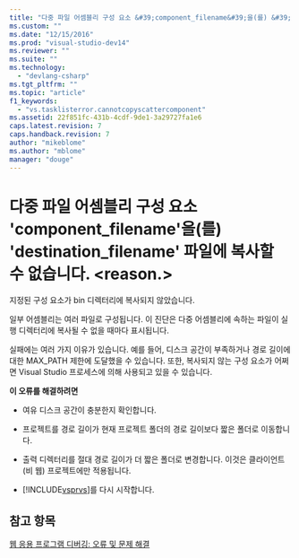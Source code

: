```yaml
---
title: "다중 파일 어셈블리 구성 요소 &#39;component_filename&#39;을(를) &#39;destination_filename&#39; 파일에 복사할 수 없습니다. &lt;reason.&gt; | Microsoft Docs"
ms.custom: ""
ms.date: "12/15/2016"
ms.prod: "visual-studio-dev14"
ms.reviewer: ""
ms.suite: ""
ms.technology: 
  - "devlang-csharp"
ms.tgt_pltfrm: ""
ms.topic: "article"
f1_keywords: 
  - "vs.tasklisterror.cannotcopyscattercomponent"
ms.assetid: 22f851fc-431b-4cdf-9de1-3a29727fa1e6
caps.latest.revision: 7
caps.handback.revision: 7
author: "mikeblome"
ms.author: "mblome"
manager: "douge"
---
```

# 다중 파일 어셈블리 구성 요소 &#39;component_filename&#39;을(를) &#39;destination_filename&#39; 파일에 복사할 수 없습니다. &lt;reason.&gt;
지정된 구성 요소가 bin 디렉터리에 복사되지 않았습니다.  
  
 일부 어셈블리는 여러 파일로 구성됩니다. 이 진단은 다중 어셈블리에 속하는 파일이 실행 디렉터리에 복사될 수 없을 때마다 표시됩니다.  
  
 실패에는 여러 가지 이유가 있습니다. 예를 들어, 디스크 공간이 부족하거나 경로 길이에 대한 MAX\_PATH 제한에 도달했을 수 있습니다. 또한, 복사되지 않는 구성 요소가 어쩌면 Visual Studio 프로세스에 의해 사용되고 있을 수 있습니다.  
  
 **이 오류를 해결하려면**  
  
-   여유 디스크 공간이 충분한지 확인합니다.  
  
-   프로젝트를 경로 길이가 현재 프로젝트 폴더의 경로 길이보다 짧은 폴더로 이동합니다.  
  
-   출력 디렉터리를 절대 경로 길이가 더 짧은 폴더로 변경합니다. 이것은 클라이언트\(비 웹\) 프로젝트에만 적용됩니다.  
  
-   [!INCLUDE[vsprvs](../assembler/masm/includes/vsprvs_md.md)]를 다시 시작합니다.  
  
## 참고 항목  
 [웹 응용 프로그램 디버깅: 오류 및 문제 해결](../Topic/Debugging%20Web%20Applications:%20Errors%20and%20Troubleshooting.md)